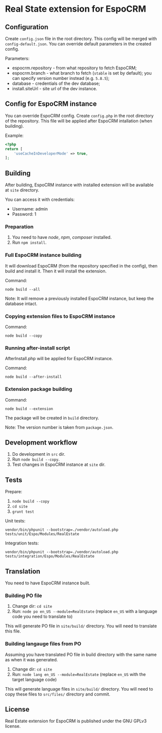 # Real State extension for EspoCRM

## Configuration

Create `config.json` file in the root directory. This config will be merged with `config-default.json`. You can override default parameters in the created config.

Parameters:

* espocrm.repository - from what repository to fetch EspoCRM;
* espocrm.branch - what branch to fetch (`stable` is set by default); you can specify version number instead (e.g. `5.8.5`);
* database - credentials of the dev database;
* install.siteUrl - site url of the dev instance.


## Config for EspoCRM instance

You can override EspoCRM config. Create `config.php` in the root directory of the repository. This file will be applied after EspoCRM intallation (when building).

Example:

```php
<?php
return [
    'useCacheInDeveloperMode' => true,
];
```

## Building

After building, EspoCRM instance with installed extension will be available at `site` directory.

You can access it with credentials:

* Username: admin
* Password: 1

### Preparation

1. You need to have *node*, *npm*, *composer* installed.
2. Run `npm install`.

### Full EspoCRM instance building

It will download EspoCRM (from the repository specified in the config), then build and install it. Then it will install the extension.

Command:

```
node build --all
```

Note: It will remove a previously installed EspoCRM instance, but keep the database intact.

### Copying extension files to EspoCRM instance

Command:

```
node build --copy
```

### Running after-install script

AfterInstall.php will be applied for EspoCRM instance.

Command:

```
node build --after-install
```

### Extension package building

Command:

```
node build --extension
```

The package will be created in `build` directory.

Note: The version number is taken from `package.json`.

## Development workflow

1. Do development in `src` dir.
2. Run `node build --copy`.
3. Test changes in EspoCRM instance at `site` dir.

## Tests

Prepare:

1. `node build --copy`
2. `cd site`
3. `grunt test`

Unit tests:

```
vendor/bin/phpunit --bootstrap=./vendor/autoload.php tests/unit/Espo/Modules/RealEstate
```

Integration tests:

```
vendor/bin/phpunit --bootstrap=./vendor/autoload.php tests/integration/Espo/Modules/RealEstate
```

## Translation

You need to have EspoCRM instance built.

### Building PO file

1. Change dir: `cd site`
2. Run: `node po en_US --module=RealEstate` (replace `en_US` with a language code you need to translate to)

This will generate PO file in `site/build/` directory. You will need to translate this file.

### Building langauge files from PO

Assuming you have translated PO file in build directory with the same name as when it was generated.

1. Change dir: `cd site`
2. Run: `node lang en_US --module=RealEstate` (replace `en_US` with the target language code)


This will generate language files in `site/build/` directory. You will need to copy these files to `src/files/` directory and commit.

## License

Real Estate extension for EspoCRM is published under the GNU GPLv3 license.
